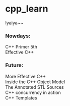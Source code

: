 # cpp_learn
Iyaiya~~

### Nowdays:
C++ Primer 5th<br>
Effective C++<br>

### Future:
More Effective C++<br>
Inside the C++ Object Model<br>
The Annotated STL Sources<br>
C++ concurrency in action<br>
C++ Templates<br>
